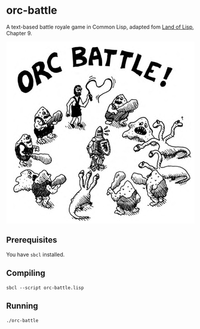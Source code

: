 # orc-battle
A text-based battle royale game in Common Lisp, adapted fom [Land of Lisp](http://landoflisp.com/), Chapter 9.

![Art](https://github.com/ashih42/orc-battle/blob/master/art.png)

## Prerequisites

You have `sbcl` installed.

## Compiling

```
sbcl --script orc-battle.lisp
```

## Running

```
./orc-battle
```
